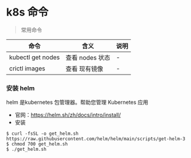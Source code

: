 # k8s 命令

> 常用命令

| 命令                | 含义          | 说明  |
|-------------------|-------------|-----|
| kubectl get nodes | 查看 nodes 状态 | -   |
| crictl images     | 查看 现有镜像     | -   |


### 安装 helm

helm 是kubernetes 包管理器。帮助您管理 Kubernetes 应用
- 官网：https://helm.sh/zh/docs/intro/install/
- 安装
```shell
$ curl -fsSL -o get_helm.sh https://raw.githubusercontent.com/helm/helm/main/scripts/get-helm-3
$ chmod 700 get_helm.sh
$ ./get_helm.sh
```

